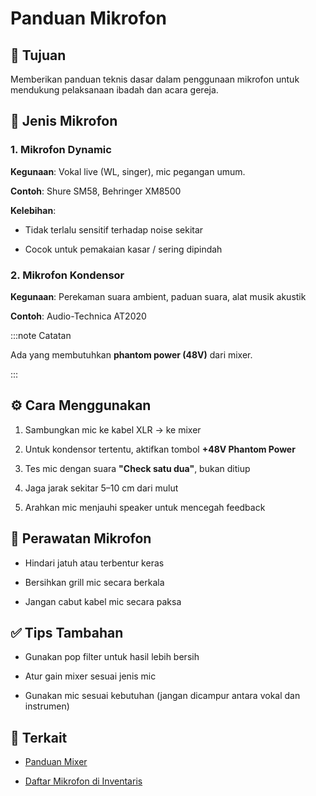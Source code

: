 # Panduan Mikrofon

## 🎯 Tujuan

Memberikan panduan teknis dasar dalam penggunaan mikrofon untuk mendukung pelaksanaan ibadah dan acara gereja.



## 🔎 Jenis Mikrofon

### 1. Mikrofon Dynamic

**Kegunaan**: Vokal live (WL, singer), mic pegangan umum.

**Contoh**: Shure SM58, Behringer XM8500

**Kelebihan**:

- Tidak terlalu sensitif terhadap noise sekitar

- Cocok untuk pemakaian kasar / sering dipindah

### 2. Mikrofon Kondensor

**Kegunaan**: Perekaman suara ambient, paduan suara, alat musik akustik

**Contoh**: Audio-Technica AT2020

:::note Catatan

Ada yang membutuhkan **phantom power (48V)** dari mixer.

:::



## ⚙️ Cara Menggunakan

1. Sambungkan mic ke kabel XLR → ke mixer

2. Untuk kondensor tertentu, aktifkan tombol **+48V Phantom Power**

3. Tes mic dengan suara **"Check satu dua"**, bukan ditiup

4. Jaga jarak sekitar 5–10 cm dari mulut

5. Arahkan mic menjauhi speaker untuk mencegah feedback



## 🧽 Perawatan Mikrofon

- Hindari jatuh atau terbentur keras

- Bersihkan grill mic secara berkala

- Jangan cabut kabel mic secara paksa



## ✅ Tips Tambahan

- Gunakan pop filter untuk hasil lebih bersih

- Atur gain mixer sesuai jenis mic

- Gunakan mic sesuai kebutuhan (jangan dicampur antara vokal dan instrumen)



## 🔗 Terkait

- [Panduan Mixer](mixer.md)

- [Daftar Mikrofon di Inventaris](../inventory-tools/equipment-list/mics.md)

